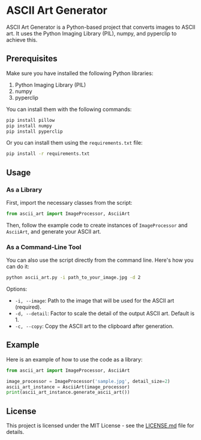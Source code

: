 # ASCII Art Generator

ASCII Art Generator is a Python-based project that converts images to ASCII art. It uses the Python Imaging Library (PIL), numpy, and pyperclip to achieve this.

## Prerequisites

Make sure you have installed the following Python libraries:

1. Python Imaging Library (PIL)
2. numpy
3. pyperclip

You can install them with the following commands:

```bash
pip install pillow
pip install numpy
pip install pyperclip
```

Or you can install them using the `requirements.txt` file:

```bash
pip install -r requirements.txt
```

## Usage

### As a Library

First, import the necessary classes from the script:

```python
from ascii_art import ImageProcessor, AsciiArt
```

Then, follow the example code to create instances of `ImageProcessor` and `AsciiArt`, and generate your ASCII art.

### As a Command-Line Tool

You can also use the script directly from the command line. Here's how you can do it:

```bash
python ascii_art.py -i path_to_your_image.jpg -d 2
```

Options:

- `-i, --image`: Path to the image that will be used for the ASCII art (required).
- `-d, --detail`: Factor to scale the detail of the output ASCII art. Default is 1.
- `-c, --copy`: Copy the ASCII art to the clipboard after generation.

## Example

Here is an example of how to use the code as a library:

```python
from ascii_art import ImageProcessor, AsciiArt

image_processor = ImageProcessor('sample.jpg', detail_size=2)
ascii_art_instance = AsciiArt(image_processor)
print(ascii_art_instance.generate_ascii_art())
```

## License

This project is licensed under the MIT License - see the [LICENSE.md](LICENSE.md) file for details.
